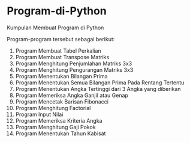# Program-di-Python
Kumpulan Membuat Program di Python

Program-program tersebut sebagai berikut:
1. Program Membuat Tabel Perkalian 
2. Program Membuat Transpose Matriks
3. Program Menghitung Penjumlahan Matriks 3x3
4. Program Menghitung Pengurangan Matriks 3x3
5. Program Menentukan Bilangan Prima
6. Program Menentukan Semua Bilangan Prima Pada Rentang Tertentu
7. Program Menentukan Angka Tertinggi dari 3 Angka yang diberikan
8. Program Memeriksa Angka Ganjil atau Genap
9. Program Mencetak Barisan Fibonacci
10. Program Menghitung Factorial
11. Program Input Nilai
12. Program Memeriksa Kriteria Angka
13. Program Menghitung Gaji Pokok
14. Program Menentukan Tahun Kabisat
